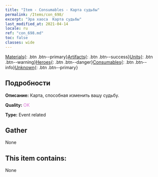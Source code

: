 ```yaml
---
title: "Item - Consumables - Карта судьбы"
permalink: /Items/con_698/
excerpt: "Эра хаоса  Карта судьбы"
last_modified_at: 2021-04-14
locale: ru
ref: "con_698.md"
toc: false
classes: wide
---
```

 [Materials](/ru/Items/){: .btn .btn--primary}[Artifacts](/ru/Items/Artifacts/){: .btn .btn--success}[Units](/ru/Items/Units/){: .btn .btn--warning}[Heroes](/ru/Items/Heroes/){: .btn .btn--danger}[Consumables](/ru/Items/Consumables/){: .btn .btn--info}[Unknown](/ru/Items/Unknown/){: .btn .btn--primary}

## Подробности
 **Описание:** Карта, способная изменить вашу судьбу.

 **Quality:** <span style="color: #DA70D6">OK</span>

 **Type:** Event related

## Gather

  None

## This item contains:

  None

